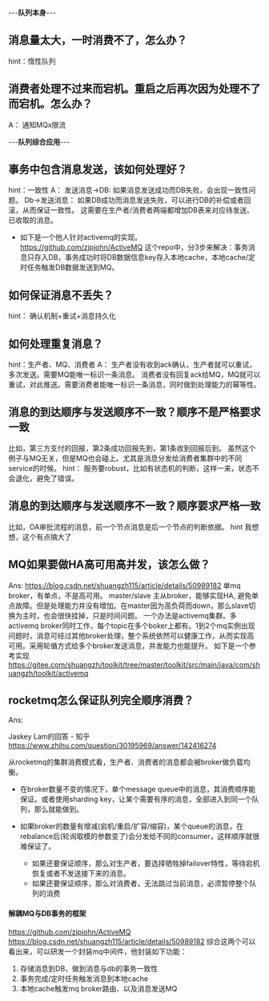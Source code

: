 ---**队列本身**---

## 消息量太大，一时消费不了，怎么办？
hint：惰性队列


## 消费者处理不过来而宕机。重启之后再次因为处理不了而宕机。怎么办？
A：
通知MQx限流



---**队列综合应用**---

## 事务中包含消息发送，该如何处理好？
hint：一致性
A：
发送消息->DB:
如果消息发送成功而DB失败，会出现一致性问题。
Db->发送消息：
如果DB成功而消息发送失败，可以进行DB的补偿或者回滚，从而保证一致性。
这需要在生产者/消费者两端都增加DB表来对应待发送、已收取的消息。

* 如下是一个他人针对activemq的实现。
  https://github.com/zjpjohn/ActiveMQ
  这个repo中，分3步来解决：事务消息只存入DB，事务成功时将DB数据信息key存入本地cache，本地cache/定时任务触发DB数据发送到MQ。



## 如何保证消息不丢失？
hint：
确认机制+重试+消息持久化




## 如何处理重复消息？
hint：生产者、MQ、消费者
A：
生产者没有收到ack确认，生产者就可以重试，多次发送。需要MQ能唯一标识一条消息。
消费者没有回复ack给MQ，MQ就可以重试，对此推送。需要消费者能唯一标识一条消息，同时做到处理能力的幂等性。




## 消息的到达顺序与发送顺序不一致？顺序不是严格要求一致
比如，第三方支付的回报，第2条成功回报先到，第1条收到回报后到。
虽然这个例子与MQ无关，但是MQ也会碰上。尤其是消息分发给消费者集群中的不同service的时候。
hint：
服务要robust，比如有状态机的判断，这样一来，状态不会退化，避免了错误。




## 消息的到达顺序与发送顺序不一致？顺序要求严格一致
比如，OA审批流程的消息，前一个节点消息是后一个节点的判断依据。
hint
我想想，这个有点搞大了



## MQ如果要做HA高可用高并发，该怎么做？
Ans:
https://blog.csdn.net/shuangzh115/article/details/50989182
单mq broker，有单点，不是高可用。
master/slave 主从broker，能够实现HA, 避免单点故障。但是处理能力并没有增加。在master因为高负荷而down，那么slave切换为主时，也会很快挂掉，只是时间问题。
一个办法是activemq集群。多activemq broker同时工作，每个topic在多个boker上都有。1到2个mq实例出现问题时，消息可经过其他broker处理，整个系统依然可以健康工作，从而实现高可用。采用轮循方式给多个broker发送消息，并发能力也能提升。
如下是一个参考实现
https://gitee.com/shuangzh/toolkit/tree/master/toolkit/src/main/java/com/shuangzh/toolkit/activemq



## rocketmq怎么保证队列完全顺序消费？

Ans:

 Jaskey Lam的回答 - 知乎 https://www.zhihu.com/question/30195969/answer/142416274

从rocketmq的集群消费模式看，生产者、消费者的消息都会被broker做负载均衡。

* 在broker数量不变的情况下，单个message queue中的消息，其消费顺序能保证。或者使用sharding key，让某个需要有序的消息，全部进入到同一个队列，那么就能做到。

* 如果broker的数量有增减(宕机/重启/扩容/缩容)，某个queue的消息，在rebalance后(轮询取模的参数变了)会分发给不同的consumer，这样顺序就很难保证了。
  * 如果还要保证顺序，那么对生产者，要选择牺牲掉failover特性，等待宕机恢复或者不发送接下来的消息。
  * 如果还要保证顺序，那么对消费者，无法跳过当前消息，必须暂停整个队列的消费



#### 解耦MQ与DB事务的框架

https://github.com/zjpjohn/ActiveMQ
https://blog.csdn.net/shuangzh115/article/details/50989182
综合这两个可以看出来，可以研发一个封装mq中间件，他封装如下功能：

1. 存储消息到DB，做到消息与db的事务一致性
2. 事务完成/定时任务触发消息到本地cache
3. 本地cache触发mq broker路由、以及消息发送MQ